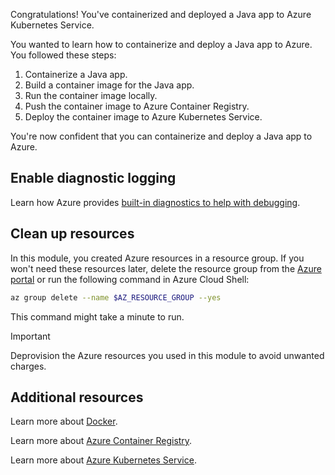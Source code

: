 Congratulations! You've containerized and deployed a Java app to Azure Kubernetes Service.

You wanted to learn how to containerize and deploy a Java app to Azure. You followed these steps:

1. Containerize a Java app.
1. Build a container image for the Java app.
1. Run the container image locally.
1. Push the container image to Azure Container Registry.
1. Deploy the container image to Azure Kubernetes Service.

You're now confident that you can containerize and deploy a Java app to Azure.

## Enable diagnostic logging

Learn how Azure provides [built-in diagnostics to help with debugging](/azure/app-service/troubleshoot-diagnostic-logs).

## Clean up resources

In this module, you created Azure resources in a resource group. If you won't need these resources later, delete the resource group from the [Azure portal](https://portal.azure.com) or run the following command in Azure Cloud Shell:

```bash
az group delete --name $AZ_RESOURCE_GROUP --yes
```

This command might take a minute to run.

> [!IMPORTANT]
> Deprovision the Azure resources you used in this module to avoid unwanted charges.

## Additional resources

Learn more about [Docker](https://docs.docker.com/reference/).

Learn more about [Azure Container Registry](https://azure.microsoft.com/services/container-registry/).

Learn more about [Azure Kubernetes Service](https://azure.microsoft.com/services/kubernetes-service/).
